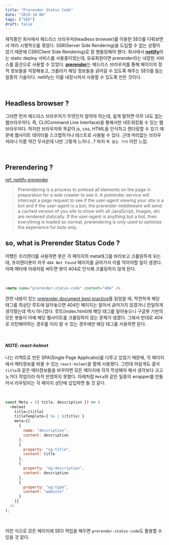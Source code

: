 ```yaml
---
title: "Prerender Status Code"
date: "2019-10-06"
tags: ["SEO"]
draft: false
---
```


재직중인 회사에서 헤드리스 브라우저(headless browser)를 이용한 SEO를 다뤄보면서 여러 시행착오를 겪었다. SSR(Server Side Rendering)을 도입할 수 없는 상황이었기 때문에 CSR(Client Side Rendering)로 잘 핸들링해야 했다. 회사에서 [**netlify**](https://www.netlify.com/)라는 static deploy 서비스를 사용중이었는데, 유료회원이면 prerender라는 내장된 서비스를 옵션으로 사용할 수 있었다. [**prerender**](https://prerender.io/)는 헤드리스 브라우저를 통해 페이지의 정적 정보들을 저장해놓고, 크롤러가 해당 정보들을 긁어갈 수 있도록 해주는 SEO를 돕는 일종의 기술이다. netlify는 이를 내장시켜서 사용할 수 있도록 만든 것이다.

<br />

## Headless browser ?

그러면 먼저 헤드리스 브라우저가 무엇인지 알아야 하는데, 쉽게 말하면 아무 UI도 없는 웹브라우저다. 즉, CLI(Command Line Interface)을 통해서만 네트워킹될 수 있는 웹브라우저다. 하지만 브라우저와 똑같이 js, css, HTML을 인식하고 렌더링할 수 있기 때문에 웹사이트 데이터를 스크랩하거나 테스트로 사용될 수 있다. 근데 머리없는 브라우저라니 이름 약간 무서운데 나만 그렇게 느끼나...? 마치 `목 없는 기사` 이런 느낌.

<br />

## Prerendering ?

[ref: netlify prerender](https://www.netlify.com/blog/2016/11/22/prerendering-explained/)

> Prerendering is a process to preload all elements on the page in preparation for a web crawler to see it. A prerender service will intercept a page request to see if the user-agent viewing your site is a bot and if the user-agent is a bot, the prerender middleware will send a cached version of you site to show with all JavaScript, Images, etc are rendered statically. If the user-agent is anything but a bot, then everything is loaded as normal, prerendering is only used to optimize the experience for bots only.

## so, what is Prerender Status Code ?

어쨌든 프리렌더를 사용하면 봇은 각 페이지의 meta태그를 바라보고 크롤링하게 되는데, 프리렌더봇이 자꾸 `404 Not Found` 페이지를 긁어가서 이를 막아야할 일이 생겼다. 이때 메타에 아래처럼 써두면 봇이 404로 인식해 크롤링하지 않게 된다.

<br />

```html
<meta name="prerender-status-code" content="404" />
```

관련 내용이 있는 [prerender document best practice](https://prerender.io/documentation/best-practices)를 읽었을 때, 막연하게 해당 태그를 최상단 루트에 달아놓으면 404인 페이지는 알아서 긁어가지 않겠거니 안일하게 생각했는데 역시 아니었다. 루트(index.html)에 해당 태그를 달아놓으니 구글봇 기반의 모든 봇들이 아예 해당 웹사이트를 크롤링하지 않는 문제가 생겼다. 그래서 반대로 404로 리턴해야하는 경우를 미리 알 수 있는 경우에만 해당 태그를 사용하면 된다.

<br />

#### _NOTE: react-helmet_

나는 리액트로 만든 SPA(Single Page Applicatio)를 다루고 있었기 때문에, 각 페이지에서 메타정보를 바꿀 수 있는 `react-helmet`을 함께 사용했다. 그런데 아쉽게도 결국 `title`과 같은 메타정보들을 바꾸려면 모든 페이지에 각각 작성해야 해서 생각보다 크고 노가다 작업이라 아직 반영하지 못했다. 아래처럼 `Meta`와 같은 일종의 wrapper를 만들어서 라우팅되는 각 페이지 상단에 삽입하면 될 것 같다.

<br />

```javascript
const Meta = ({ title, description }) => (
  <Helmet
    title={title}
    titleTemplate={`%s | ${title}`}
    meta={[
      {
        name: "description",
        content: description
      },
      {
        property: "og:title",
        content: title
      },
      {
        property: "og:description",
        content: description
      },
      {
        property: "og:type",
        content: "website"
      }
    ]}
  />
);
```

<br />

이런 식으로 모든 페이지에 SEO 작업을 해두면 `prerender-status-code`도 활용할 수 있을 것 같다.
